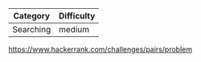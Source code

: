 | Category  | Difficulty |
| --------- | ---------- |
| Searching | medium     |

https://www.hackerrank.com/challenges/pairs/problem

